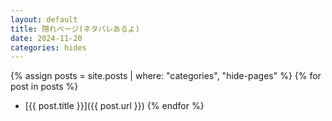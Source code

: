 ```yaml
---
layout: default
title: 隠れページ(ネタバレあるよ)
date: 2024-11-20
categories: hides
---
```


{% assign posts = site.posts | where: "categories", "hide-pages" %}
{% for post in posts %}
- [{{ post.title }}]({{ post.url }})
{% endfor %}
